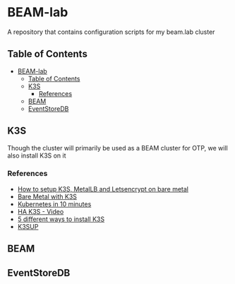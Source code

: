 # BEAM-lab
A repository that contains configuration scripts for my beam.lab cluster

## Table of Contents
- [BEAM-lab](#beam-lab)
  - [Table of Contents](#table-of-contents)
  - [K3S](#k3s)
    - [References](#references)
  - [BEAM](#beam)
  - [EventStoreDB](#eventstoredb)

## K3S
Though the cluster will primarily be used as a BEAM cluster for OTP, we will also install K3S on it

### References
- [How to setup K3S, MetalLB and Letsencrypt on bare metal](https://blog.tekspace.io/setup-kubernetes-cluster-using-k3s-metallb-letsencrypt-on-bare-metal/)
- [Bare Metal with K3S](https://blog.alexellis.io/bare-metal-kubernetes-with-k3s/)
- [Kubernetes in 10 minutes](https://blog.alexellis.io/kubernetes-in-10-minutes/)
- [HA K3S - Video](https://youtu.be/9PLw1xalcYA)
- [5 different ways to install K3S](https://youtu.be/O3s3YoPesKs)
- [K3SUP](https://github.com/alexellis/k3sup)
  
## BEAM
## EventStoreDB
